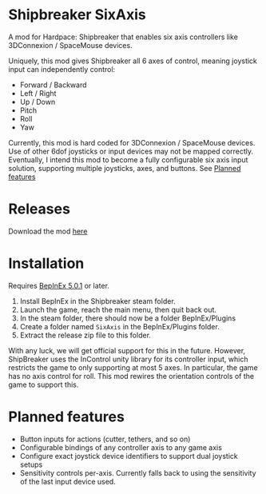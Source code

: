 # Shipbreaker SixAxis

A mod for Hardpace: Shipbreaker that enables six axis controllers like 3DConnexion / SpaceMouse devices.

Uniquely, this mod gives Shipbreaker all 6 axes of control, meaning joystick input can independently control:

- Forward / Backward
- Left / Right
- Up / Down
- Pitch
- Roll
- Yaw

Currently, this mod is hard coded for 3DConnexion / SpaceMouse devices.  Use of other 6dof joysticks or input devices may not be mapped correctly.
Eventually, I intend this mod to become a fully configurable six axis input solution, supporting multiple joysticks, axes, and buttons.  See [Planned features](#planned-features)

# Releases

Download the mod [here](https://github.com/RoboPhred/shipbreaker-sixaxis/releases)

# Installation

Requires [BepInEx 5.0.1](https://github.com/BepInEx/BepInEx/releases) or later.

1. Install BepInEx in the Shipbreaker steam folder.
2. Launch the game, reach the main menu, then quit back out.
3. In the steam folder, there should now be a folder BepInEx/Plugins
4. Create a folder named `SixAxis` in the BepInEx/Plugins folder.
5. Extract the release zip file to this folder.

With any luck, we will get official support for this in the future. However, ShipBreaker uses the InControl unity library for its controller input,
which restricts the game to only supporting at most 5 axes. In particular, the game has no axis control for roll. This mod rewires the orientation controls of the game to support this.

# Planned features

- Button inputs for actions (cutter, tethers, and so on)
- Configurable bindings of any controller axis to any game axis
- Configure exact joystick device identifiers to support dual joystick setups
- Sensitivity controls per-axis. Currently falls back to using the sensitivity of the last input device used.

